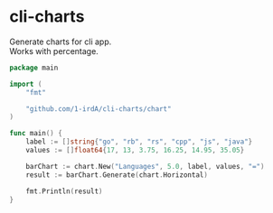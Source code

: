 # cli-charts

Generate charts for cli app.        
Works with percentage.      

```go
package main

import (
	"fmt"

	"github.com/1-irdA/cli-charts/chart"
)

func main() {
	label := []string{"go", "rb", "rs", "cpp", "js", "java"}
	values := []float64{17, 13, 3.75, 16.25, 14.95, 35.05}

	barChart := chart.New("Languages", 5.0, label, values, "=")
	result := barChart.Generate(chart.Horizontal)

	fmt.Println(result)
}
```